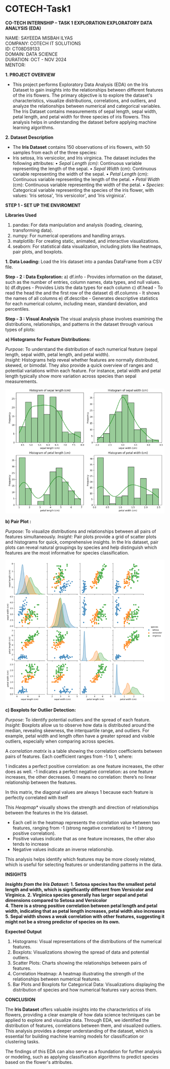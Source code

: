 # COTECH-Task1
**CO-TECH INTERNSHIP – TASK 1** 
**EXPLORATION EXPLORATORY DATA ANALYSIS (EDA)**

NAME: SAYEEDA MISBAH ILYAS                                                                                                                                                                                                                           
COMPANY: COTECH IT SOLUTIONS                                                                                                                                                                                                                              
ID: CT08DS9133                                                                                                                                                                                                                                        
DOMAIN: DATA SCIENCE                                                                                                                                                                                                                                
DURATION: OCT - NOV 2024                                                                                                                                                                                                                             
MENTOR: 
  
**1. PROJECT OVERVIEW** 

- This project performs Exploratory Data Analysis (EDA) on the Iris Dataset to gain insights into the relationships between different features of the iris flowers. The primary objective is to explore the dataset's characteristics, visualize distributions, correlations, and outliers, and analyze the relationships between numerical and categorical variables. The Iris Dataset contains measurements of sepal length, sepal width, petal length, and petal width for three species of iris flowers. This analysis helps in understanding the dataset before applying machine learning algorithms.

**2. Dataset Description**

- The **Iris Dataset** contains 150 observations of iris flowers, with 50 samples from each of the three species:
- Iris setosa, Iris versicolor, and Iris virginica. The dataset includes the following attributes:
•	*Sepal Length (cm)*: Continuous variable representing the length of the sepal.
•	*Sepal Width* (cm): Continuous variable representing the width of the sepal.
•	*Petal Length* (cm): Continuous variable representing the length of the petal.
•	*Petal Width* (cm): Continuous variable representing the width of the petal.
•	*Species*: Categorical variable representing the species of the iris flower, with values: 'Iris setosa', 'Iris versicolor', and 'Iris virginica'.

**STEP 1 - SET UP THE ENVIROMENT**

**Libraries Used**
1. pandas: For data manipulation and analysis (loading, cleaning, transforming data).
2. numpy: For numerical operations and handling arrays.	
3. matplotlib: For creating static, animated, and interactive visualizations.
4. seaborn: For statistical data visualization, including plots like heatmaps, pair plots, and boxplots. 

**1. Data Loading:**
     Load the Iris dataset into a pandas DataFrame from a CSV file.
     
**Step - 2 : Data Exploration:**
             a) df.info -  Provides information on the dataset, such as the number of entries, column names, data types, and null values.
             b) df.dtypes -  Provides Lists the data types for each column
             c) df.head - To read the head the and the first row of the dataset
             d) df.columns - It shows the names of all columns
             e) df.describe - Generates descriptive statistics for each numerical column, including mean, standard deviation, and percentiles.

**Step - 3 : Visual Analysis**
The visual analysis phase involves examining the distributions, relationships, and patterns in the dataset through various types of plots:

**a) Histograms for Feature Distributions:**

*Purpose:* To understand the distribution of each numerical feature (sepal length, sepal width, petal length, and petal width).   
*Insight:* Histograms help reveal whether features are normally distributed, skewed, or bimodal. They also provide a quick overview of ranges and potential variations within each feature. For instance, petal width and petal length typically show more variation across species than sepal measurements.

![image alt](https://github.com/codemisba/COTECH-Task1/blob/2aa7a0fe7f2278650958037a718ac3db51679e04/task1-%20histogram.PNG)

**b) Pair Plot :**

*Purpose:* To visualize distributions and relationships between all pairs of features simultaneously.
*Insight:* Pair plots provide a grid of scatter plots and histograms for quick, comprehensive insights. In the Iris dataset, pair plots can reveal natural groupings by species and help distinguish which features are the most informative for species classification.

![image alt](https://github.com/codemisba/COTECH-Task1/blob/4b7650e55144dafb0bdbcba35af4594371b586b6/task1-pairplot.PNG)

**c) Boxplots for Outlier Detection:**

*Purpose:* To identify potential outliers and the spread of each feature.
*Insight:* Boxplots allow us to observe how data is distributed around the median, revealing skewness, the interquartile range, and outliers. For example, petal width and length often have a greater spread and visible outliers, especially when comparing across species.

 A *correlation matrix* is a table showing the correlation coefficients between pairs of features. Each coefficient ranges from -1 to 1, where:

 1 indicates a perfect positive correlation: as one feature increases, the other does as well.
-1 indicates a perfect negative correlation: as one feature increases, the other decreases.
0 means no correlation: there’s no linear relationship between the features.

In this matrix, the diagonal values are always 1 because each feature is perfectly correlated with itself

This *Heapmap** visually shows the strength and direction of relationships between the features in the Iris dataset. 
- Each cell in the heatmap represents the correlation value between two features, ranging from -1 (strong negative correlation) to +1 (strong positive correlation). 
- Positive values indicate that as one feature increases, the other also tends to increase
- Negative values indicate an inverse relationship. 

This analysis helps identify which features may be more closely related, which is useful for selecting features or understanding patterns in the data.

**INSIGHTS**

***Insights from the Iris Dataset:***
**1. Setosa species has the smallest petal length and width, which is significantly different from Versicolor and Virginica.**
**2.  Virginica species generally has larger sepal and petal dimensions compared to Setosa and Versicolor**  
**4.   There is a strong positive correlation between petal length and petal width, indicating that as petal length increases, petal width also increases**
**5.   Sepal width shows a weak correlation with other features, suggesting it might not be a strong predictor of species on its own.**

**Expected Output**

1. Histograms: Visual representations of the distributions of the numerical features.
2. Boxplots: Visualizations showing the spread of data and potential outliers.
3. Scatter Plots: Charts showing the relationships between pairs of features.
4. Correlation Heatmap: A heatmap illustrating the strength of the relationships between numerical features.
5. Bar Plots and Boxplots for Categorical Data: Visualizations displaying the distribution of species and how numerical features vary across them.

**CONCLUSION**

The **Iris Dataset** offers valuable insights into the characteristics of iris flowers, providing a clear example of how data science techniques can be applied to explore and visualize data. Through EDA, we identified the distribution of features, correlations between them, and visualized outliers. This analysis provides a deeper understanding of the dataset, which is essential for building machine learning models for classification or clustering tasks.

The findings of this EDA can also serve as a foundation for further analysis or modeling, such as applying classification algorithms to predict species based on the flower's attributes.
